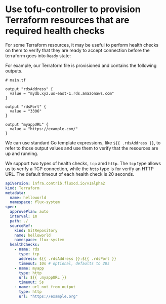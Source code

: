 # Use tofu-controller to provision Terraform resources that are required health checks

For some Terraform resources, it may be useful to perform health checks on them to verify that they are ready to accept connection before the terraform goes into `Ready` state:

For example, our Terraform file is provisioned and contains the following outputs.

```hcl
# main.tf

output "rdsAddress" {
  value = "mydb.xyz.us-east-1.rds.amazonaws.com"
}

output "rdsPort" {
  value = "3306"
}

output "myappURL" {
  value = "https://example.com/"
}
```

We can use standard Go template expressions, like `${{ .rdsAddress }}`, to refer to those output values and use them to verify that the resources are up and running.

We support two types of health checks, `tcp` amd `http`. The `tcp` type allows us to verify a TCP connection, while the `http` type is for verify an HTTP URL. The default timeout of each health check is 20 seconds.

```yaml hl_lines="14-25"
apiVersion: infra.contrib.fluxcd.io/v1alpha2
kind: Terraform
metadata:
  name: helloworld
  namespace: flux-system
spec:
  approvePlan: auto
  interval: 1m
  path: ./
  sourceRef:
    kind: GitRepository
    name: helloworld
    namespace: flux-system
  healthChecks:
    - name: rds
      type: tcp
      address: ${{ .rdsAddress }}:${{ .rdsPort }} 
      timeout: 10s # optional, defaults to 20s
    - name: myapp
      type: http
      url: ${{ .myappURL }}
      timeout: 5s
    - name: url_not_from_output
      type: http
      url: "https://example.org"
```
